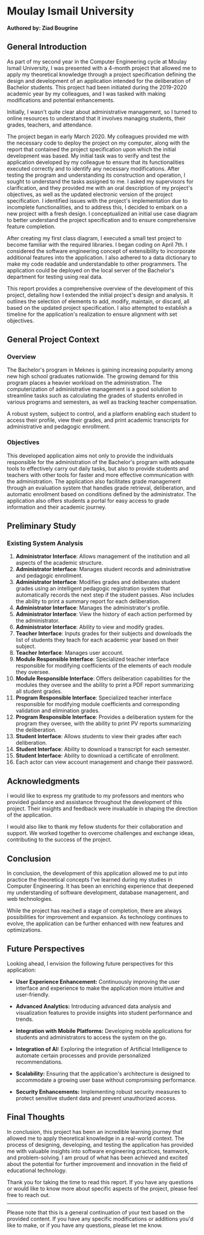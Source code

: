 # Moulay Ismail University

**Authored by: Ziad Bougrine** 		                                              

## General Introduction

As part of my second year in the Computer Engineering cycle at Moulay Ismail University, I was presented with a 4-month project that allowed me to apply my theoretical knowledge through a project specification defining the design and development of an application intended for the deliberation of Bachelor students. This project had been initiated during the 2019-2020 academic year by my colleagues, and I was tasked with making modifications and potential enhancements.

Initially, I wasn't quite clear about administrative management, so I turned to online resources to understand that it involves managing students, their grades, teachers, and attendance.

The project began in early March 2020. My colleagues provided me with the necessary code to deploy the project on my computer, along with the report that contained the project specification upon which the initial development was based. My initial task was to verify and test the application developed by my colleague to ensure that its functionalities executed correctly and to identify any necessary modifications. After testing the program and understanding its construction and operation, I sought to understand the tasks assigned to me. I asked my supervisors for clarification, and they provided me with an oral description of my project's objectives, as well as the updated electronic version of the project specification. I identified issues with the project's implementation due to incomplete functionalities, and to address this, I decided to embark on a new project with a fresh design. I conceptualized an initial use case diagram to better understand the project specification and to ensure comprehensive feature completion.

After creating my first class diagram, I executed a small test project to become familiar with the required libraries. I began coding on April 7th. I considered the software engineering concept of extensibility to incorporate additional features into the application. I also adhered to a data dictionary to make my code readable and understandable to other programmers. The application could be deployed on the local server of the Bachelor's department for testing using real data.

This report provides a comprehensive overview of the development of this project, detailing how I extended the initial project's design and analysis. It outlines the selection of elements to add, modify, maintain, or discard, all based on the updated project specification. I also attempted to establish a timeline for the application's realization to ensure alignment with set objectives.

## General Project Context
### Overview

The Bachelor's program in Meknes is gaining increasing popularity among new high school graduates nationwide. The growing demand for this program places a heavier workload on the administration. The computerization of administrative management is a good solution to streamline tasks such as calculating the grades of students enrolled in various programs and semesters, as well as tracking teacher compensation.

A robust system, subject to control, and a platform enabling each student to access their profile, view their grades, and print academic transcripts for administrative and pedagogic enrollment.

### Objectives

This developed application aims not only to provide the individuals responsible for the administration of the Bachelor's program with adequate tools to effectively carry out daily tasks, but also to provide students and teachers with other tools for faster and more effective communication with the administration. The application also facilitates grade management through an evaluation system that handles grade retrieval, deliberation, and automatic enrollment based on conditions defined by the administrator. The application also offers students a portal for easy access to grade information and their academic journey.

## Preliminary Study

### Existing System Analysis

1. **Administrator Interface**: Allows management of the institution and all aspects of the academic structure.
2. **Administrator Interface**: Manages student records and administrative and pedagogic enrollment.
3. **Administrator Interface**: Modifies grades and deliberates student grades using an intelligent pedagogic registration system that automatically records the next step if the student passes. Also includes the ability to print a summary report for each deliberation.
4. **Administrator Interface**: Manages the administrator's profile.
5. **Administrator Interface**: View the history of each action performed by the administrator.
6. **Administrator Interface**: Ability to view and modify grades.
7. **Teacher Interface**: Inputs grades for their subjects and downloads the list of students they teach for each academic year based on their subject.
8. **Teacher Interface**: Manages user account.
9. **Module Responsible Interface**: Specialized teacher interface responsible for modifying coefficients of the elements of each module they oversee.
10. **Module Responsible Interface**: Offers deliberation capabilities for the modules they oversee and the ability to print a PDF report summarizing all student grades.
11. **Program Responsible Interface**: Specialized teacher interface responsible for modifying module coefficients and corresponding validation and elimination grades.
12. **Program Responsible Interface**: Provides a deliberation system for the program they oversee, with the ability to print PV reports summarizing the deliberation.
13. **Student Interface**: Allows students to view their grades after each deliberation.
14. **Student Interface**: Ability to download a transcript for each semester.
15. **Student Interface**: Ability to download a certificate of enrollment.
16. Each actor can view account management and change their password.


## Acknowledgments

I would like to express my gratitude to my professors and mentors who provided guidance and assistance throughout the development of this project. Their insights and feedback were invaluable in shaping the direction of the application.

I would also like to thank my fellow students for their collaboration and support. We worked together to overcome challenges and exchange ideas, contributing to the success of the project.

## Conclusion

In conclusion, the development of this application allowed me to put into practice the theoretical concepts I've learned during my studies in Computer Engineering. It has been an enriching experience that deepened my understanding of software development, database management, and web technologies.

While the project has reached a stage of completion, there are always possibilities for improvement and expansion. As technology continues to evolve, the application can be further enhanced with new features and optimizations.

## Future Perspectives

Looking ahead, I envision the following future perspectives for this application:

- **User Experience Enhancement:** Continuously improving the user interface and experience to make the application more intuitive and user-friendly.

- **Advanced Analytics:** Introducing advanced data analysis and visualization features to provide insights into student performance and trends.

- **Integration with Mobile Platforms:** Developing mobile applications for students and administrators to access the system on the go.

- **Integration of AI:** Exploring the integration of Artificial Intelligence to automate certain processes and provide personalized recommendations.

- **Scalability:** Ensuring that the application's architecture is designed to accommodate a growing user base without compromising performance.

- **Security Enhancements:** Implementing robust security measures to protect sensitive student data and prevent unauthorized access.

## Final Thoughts

In conclusion, this project has been an incredible learning journey that allowed me to apply theoretical knowledge in a real-world context. The process of designing, developing, and testing the application has provided me with valuable insights into software engineering practices, teamwork, and problem-solving. I am proud of what has been achieved and excited about the potential for further improvement and innovation in the field of educational technology.

Thank you for taking the time to read this report. If you have any questions or would like to know more about specific aspects of the project, please feel free to reach out.

---

Please note that this is a general continuation of your text based on the provided content. If you have any specific modifications or additions you'd like to make, or if you have any questions, please let me know.
